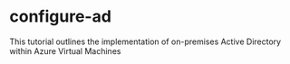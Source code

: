 # configure-ad
This tutorial outlines the implementation of on-premises Active Directory within Azure Virtual Machines
